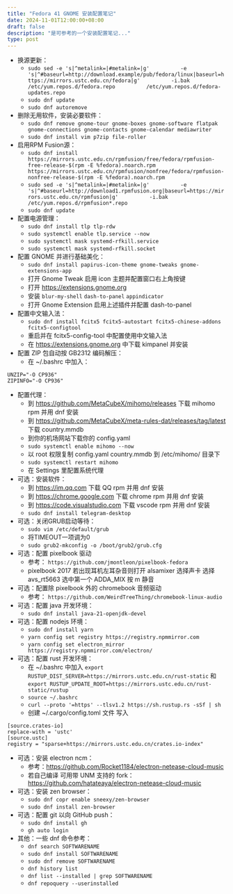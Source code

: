 ```yaml
---
title: "Fedora 41 GNOME 安装配置笔记"
date: 2024-11-01T12:00:00+08:00
draft: false
description: "是可参考的一个安装配置笔记..."
type: post
---
```


- 换源更新：
   - `sudo sed -e 's|^metalink=|#metalink=|g'          -e 's|^#baseurl=http://download.example/pub/fedora/linux|baseurl=https://mirrors.ustc.edu.cn/fedora|g'          -i.bak          /etc/yum.repos.d/fedora.repo          /etc/yum.repos.d/fedora-updates.repo`
   - `sudo dnf update`
   - `sudo dnf autoremove`
- 删除无用软件，安装必要软件：
   - `sudo dnf remove gnome-tour gnome-boxes gnome-software flatpak gnome-connections gnome-contacts gnome-calendar mediawriter`
   - `sudo dnf install vim p7zip file-roller`
- 启用RPM Fusion源：
   - `sudo dnf install https://mirrors.ustc.edu.cn/rpmfusion/free/fedora/rpmfusion-free-release-$(rpm -E %fedora).noarch.rpm https://mirrors.ustc.edu.cn/rpmfusion/nonfree/fedora/rpmfusion-nonfree-release-$(rpm -E %fedora).noarch.rpm`
   - `sudo sed -e 's|^metalink=|#metalink=|g'          -e 's|^#baseurl=http://download1.rpmfusion.org|baseurl=https://mirrors.ustc.edu.cn/rpmfusion|g'          -i.bak          /etc/yum.repos.d/rpmfusion*.repo`
   - `sudo dnf update`
- 配置电源管理：
   - `sudo dnf install tlp tlp-rdw`
   - `sudo systemctl enable tlp.service --now`
   - `sudo systemctl mask systemd-rfkill.service`
   - `sudo systemctl mask systemd-rfkill.socket`
- 配置 GNOME 并进行基础美化：
   - `sudo dnf install papirus-icon-theme gnome-tweaks gnome-extensions-app`
   - 打开 Gnome Tweak 启用 icon 主题并配置窗口右上角按键
   - 打开 <https://extensions.gnome.org>
   - 安装 `blur-my-shell` `dash-to-panel` `appindicator`
   - 打开 Gnome Extension 启用上述插件并配置 dash-to-panel
- 配置中文输入法：
   - `sudo dnf install fcitx5 fcitx5-autostart fcitx5-chinese-addons fcitx5-configtool`
   - 重启并在 fcitx5-config-tool 中配置使用中文输入法
   - 在 <https://extensions.gnome.org> 中下载 kimpanel 并安装
- 配置 ZIP 包自动按 GB2312 编码解压：
   - 在 ~/.bashrc 中加入：
```
UNZIP="-O CP936"
ZIPINFO="-O CP936"
```
- 配置代理：
   - 到 <https://github.com/MetaCubeX/mihomo/releases> 下载 mihomo rpm 并用 dnf 安装
   - 到 <https://github.com/MetaCubeX/meta-rules-dat/releases/tag/latest> 下载 country.mmdb
   - 到你的机场网站下载你的 config.yaml
   - `sudo systemctl enable mihomo --now`
   - 以 root 权限复制 config.yaml country.mmdb 到 /etc/mihomo/ 目录下
   - `sudo systemctl restart mihomo`
   - 在 Settings 里配置系统代理
- 可选：安装软件：
   - 到 <https://im.qq.com> 下载 QQ rpm 并用 dnf 安装
   - 到 <https://chrome.google.com> 下载 chrome rpm 并用 dnf 安装
   - 到 <https://code.visualstudio.com> 下载 vscode rpm 并用 dnf 安装
   - `sudo dnf install telegram-desktop`
- 可选：关闭GRUB启动等待：
   - `sudo vim /etc/default/grub`
   - 将TIMEOUT一项调为0
   - `sudo grub2-mkconfig -o /boot/grub2/grub.cfg`
- 可选：配置 pixelbook 驱动
   - 参考： `https://github.com/jmontleon/pixelbook-fedora`
   - pixelbook 2017 若出现耳机左耳杂音则打开 alsamixer 选择声卡 选择 avs\_rt5663 选中第一个 ADDA\_MIX 按 m 静音
- 可选：配置除 pixelbook 外的 chromebook 音频驱动
   - 参考： `https://github.com/WeirdTreeThing/chromebook-linux-audio`
- 可选：配置 java 开发环境：
   - `sudo dnf install java-21-openjdk-devel`
- 可选：配置 nodejs 环境：
   - `sudo dnf install yarn`
   - `yarn config set registry https://registry.npmmirror.com`
   - `yarn config set electron_mirror https://registry.npmmirror.com/electron/`
- 可选：配置 rust 开发环境：
   - 在 ~/.bashrc 中加入 `export RUSTUP_DIST_SERVER=https://mirrors.ustc.edu.cn/rust-static` 和 `export RUSTUP_UPDATE_ROOT=https://mirrors.ustc.edu.cn/rust-static/rustup`
   - `source ~/.bashrc`
   - `curl --proto '=https' --tlsv1.2 https://sh.rustup.rs -sSf | sh`
   - 创建 ~/.cargo/config.toml 文件 写入
```
[source.crates-io]
replace-with = 'ustc'
[source.ustc]
registry = "sparse+https://mirrors.ustc.edu.cn/crates.io-index"
```
- 可选：安装 electron ncm：
   - 参考：<https://github.com/Rocket1184/electron-netease-cloud-music>
   - 若自己编译 可用带 UNM 支持的 fork： <https://github.com/hatateaya/electron-netease-cloud-music>
- 可选：安装 zen browser：
   - `sudo dnf copr enable sneexy/zen-browser`
   - `sudo dnf install zen-browser`
- 可选：配置 git 以向 GitHub push：
   - `sudo dnf install gh`
   - `gh auto login`
- 其他：一些 dnf 命令参考：
   - `dnf search SOFTWARENAME`
   - `sudo dnf install SOFTWARENAME`
   - `sudo dnf remove SOFTWARENAME`
   - `dnf history list`
   - `dnf list --installed | grep SOFTWARENAME`
   - `dnf repoquery --userinstalled`
